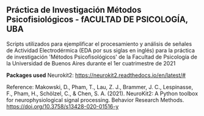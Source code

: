 ## Práctica de Investigación Métodos Psicofisiológicos -  fACULTAD DE PSICOLOGÍA, UBA

Scripts utilizados para ejemplificar el procesamiento y análisis de señales de Actividad Electrodérmica (EDA por sus siglas en inglés) para la práctica de investigación 'Métodos Psicofisológicos' de la Facultad de Psicología de la Universidad de Buenos Aires durante el 1er cuatrimestre de 2021

**Packages used**
Neurokit2: https://neurokit2.readthedocs.io/en/latest/#

Reference:
Makowski, D., Pham, T., Lau, Z. J., Brammer, J. C., Lespinasse, F., Pham, H., Schölzel, C., & Chen, S. A. (2021). NeuroKit2: A Python toolbox for neurophysiological signal processing. Behavior Research Methods. https://doi.org/10.3758/s13428-020-01516-y
